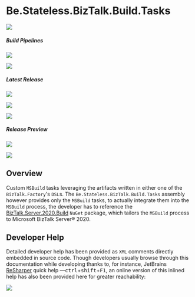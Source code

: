 ﻿# Be.Stateless.BizTalk.Build.Tasks

[![][github.badge]][github]

##### Build Pipelines

[![][pipeline.mr.badge]][pipeline.mr]

[![][pipeline.ci.badge]][pipeline.ci]

##### Latest Release

[![][nuget.badge]][nuget]

[![][nuget.build.badge]][nuget.build]

[![][release.badge]][release]

##### Release Preview

[![][nuget.preview.badge]][nuget.preview]

[![][nuget.build.preview.badge]][nuget.build.preview]

## Overview

Custom `MSBuild` tasks leveraging the artifacts written in either one of the `BizTalk.Factory`'s `DSL`s. The `Be.Stateless.BizTalk.Build.Tasks` assembly however provides only the `MSBuild` tasks, to actually integrate them into the `MSBuild` process, the developer has to reference the [BizTalk.Server.2020.Build][biztalk.server.2020.build] `NuGet` package, which tailors the `MSBuild` process to Microsoft BizTalk Server® 2020.

<!--
TODO
- how native tasks are overridden, call patterns and sequences
 -->

## Developer Help

Detailed developer help has been provided as `XML` comments directly embedded in source code. Though developers usually browse through this documentation while developing thanks to, for instance, JetBrains [ReSharper][resharper] quick help &mdash;<kbd>ctrl</kbd>+<kbd>shift</kbd>+<kbd>F1</kbd>, an online version of this inlined help has also been provided here for greater reachability:

[![][help.badge]][help]

<!-- badges -->

[doc.main.badge]: https://img.shields.io/static/v1?label=BizTalk.Factory%20SDK&message=User's%20Guide&color=8CA1AF&logo=readthedocs
[doc.main]: https://www.stateless.be/ "BizTalk.Factory SDK User's Guide"
[doc.this.badge]: https://img.shields.io/static/v1?label=Be.Stateless.BizTalk.Build.Tasks&message=User's%20Guide&color=8CA1AF&logo=readthedocs
[doc.this]: https://www.stateless.be/BizTalk/Build/Tasks "Be.Stateless.BizTalk.Build.Tasks User's Guide"
[github.badge]: https://img.shields.io/static/v1?label=Repository&message=Be.Stateless.BizTalk.Build.Tasks&logo=github
[github]: https://github.com/icraftsoftware/Be.Stateless.BizTalk.Build.Tasks "Be.Stateless.BizTalk.Build.Tasks GitHub Repository"
[help.badge]: https://img.shields.io/static/v1?label=Be.Stateless.BizTalk.Build.Tasks&message=Developer%20Help&color=8CA1AF&logo=microsoftacademic
[help]: https://github.com/icraftsoftware/biztalk.factory.github.io/blob/master/Help/BizTalk/Build/Tasks/README.md "Be.Stateless.BizTalk.Build.Tasks Developer Help"
[nuget.badge]: https://img.shields.io/nuget/v/Be.Stateless.BizTalk.Build.Tasks.svg?label=Be.Stateless.BizTalk.Build.Tasks&style=flat&logo=nuget
[nuget]: https://www.nuget.org/packages/Be.Stateless.BizTalk.Build.Tasks "Be.Stateless.BizTalk.Build.Tasks NuGet Package"
[nuget.build.badge]: https://img.shields.io/nuget/v/BizTalk.Server.2020.Build.svg?label=BizTalk.Server.2020.Build&style=flat&logo=nuget
[nuget.build]: https://www.nuget.org/packages/BizTalk.Server.2020.Build
[nuget.preview.badge]: https://badge-factory.azurewebsites.net/package/icraftsoftware/be.stateless/BizTalk.Factory.Preview/Be.Stateless.BizTalk.Build.Tasks?logo=nuget
[nuget.preview]: https://dev.azure.com/icraftsoftware/be.stateless/_packaging?_a=package&feed=BizTalk.Factory.Preview&package=Be.Stateless.BizTalk.Build.Tasks&protocolType=NuGet "Be.Stateless.BizTalk.Build.Tasks Preview NuGet Package"
[nuget.build.preview.badge]: https://badge-factory.azurewebsites.net/package/icraftsoftware/be.stateless/BizTalk.Factory.Preview/BizTalk.Server.2020.Build?logo=nuget
[nuget.build.preview]: https://dev.azure.com/icraftsoftware/be.stateless/_packaging?_a=package&feed=BizTalk.Factory.Preview&package=BizTalk.Server.2020.Build&protocolType=NuGet "BizTalk.Server.2020.Build Preview NuGet Package"
[pipeline.ci.badge]: https://dev.azure.com/icraftsoftware/be.stateless/_apis/build/status/Be.Stateless.BizTalk.Build.Tasks%20Continuous%20Integration?branchName=master&label=Continuous%20Integration%20Build
[pipeline.ci]: https://dev.azure.com/icraftsoftware/be.stateless/_build/latest?definitionId=55&branchName=master "Be.Stateless.BizTalk.Build.Tasks Continuous Integration Build Pipeline"
[pipeline.mr.badge]: https://dev.azure.com/icraftsoftware/be.stateless/_apis/build/status/Be.Stateless.BizTalk.Build.Tasks%20Manual%20Release?branchName=master&label=Manual%20Release%20Build
[pipeline.mr]: https://dev.azure.com/icraftsoftware/be.stateless/_build/latest?definitionId=56&branchName=master "Be.Stateless.BizTalk.Build.Tasks Manual Release Build Pipeline"
[release.badge]: https://img.shields.io/github/v/release/icraftsoftware/Be.Stateless.BizTalk.Build.Tasks?label=Release&logo=github
[release]: https://github.com/icraftsoftware/Be.Stateless.BizTalk.Build.Tasks/releases/latest "Be.Stateless.BizTalk.Build.Tasks GitHub Release"

<!-- links -->

[biztalk.server.2020.build]: https://www.nuget.org/packages/BizTalk.Server.2020.Build
[resharper]: https://www.jetbrains.com/resharper/
